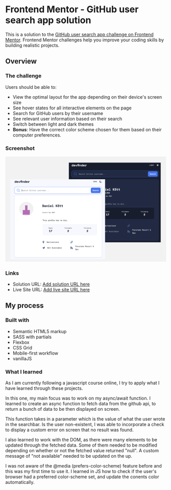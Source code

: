 # Frontend Mentor - GitHub user search app solution

This is a solution to the [GitHub user search app challenge on Frontend Mentor](https://www.frontendmentor.io/challenges/github-user-search-app-Q09YOgaH6). Frontend Mentor challenges help you improve your coding skills by building realistic projects.

## Overview

### The challenge

Users should be able to:

- View the optimal layout for the app depending on their device's screen size
- See hover states for all interactive elements on the page
- Search for GitHub users by their username
- See relevant user information based on their search
- Switch between light and dark themes
- **Bonus**: Have the correct color scheme chosen for them based on their computer preferences.

### Screenshot

![](assets/screenshot.png)

### Links

- Solution URL: [Add solution URL here](https://your-solution-url.com)
- Live Site URL: [Add live site URL here](https://your-live-site-url.com)

## My process

### Built with

- Semantic HTML5 markup
- SASS with partials
- Flexbox
- CSS Grid
- Mobile-first workflow
- vanillaJS

### What I learned

As I am currently following a javascript course online, I try to apply what I have learned through these projects.

In this one, my main focus was to work on my async/await function. I learned to create an async function to fetch data from the github api, to return a bunch of data to be then displayed on screen.

This function takes in a parameter which is the value of what the user wrote in the searchbar.
Is the user non-existent, I was able to incorporate a check to display a custom error on screen that no result was found.

I also learned to work with the DOM, as there were many elements to be updated through the fetched data.
Some of them needed to be modified depending on whether or not the fetched value returned "null".
A custom message of "not available" needed to be updated on the up.

I was not aware of the @media (prefers-color-scheme) feature before and this was my first time to use it.
I learned in JS how to check if the user's browser had a preferred color-scheme set, and update the conents color automatically.
